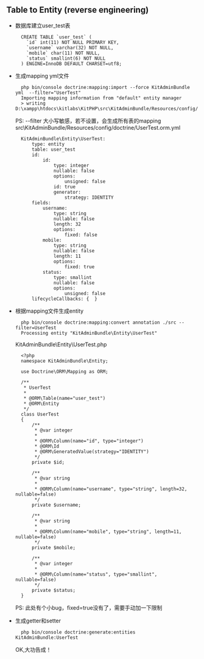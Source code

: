 ## Table to Entity (reverse engineering)
- 数据库建立user_test表

		CREATE TABLE `user_test` (
		  `id` int(11) NOT NULL PRIMARY KEY,
		  `username` varchar(32) NOT NULL,
		  `mobile` char(11) NOT NULL,
		  `status` smallint(6) NOT NULL
		) ENGINE=InnoDB DEFAULT CHARSET=utf8;
- 生成mapping yml文件

		php bin/console doctrine:mapping:import --force KitAdminBundle yml  --filter="UserTest"
		Importing mapping information from "default" entity manager
  		> writing D:\xampp\htdocs\kitlabs\KitPHP\src\KitAdminBundle/Resources/config/doctrine/UserTest.orm.yml
  	PS: --filter 大小写敏感，若不设置，会生成所有表的mapping  
	src\KitAdminBundle/Resources/config/doctrine/UserTest.orm.yml

		KitAdminBundle\Entity\UserTest:
		    type: entity
		    table: user_test
		    id:
		        id:
		            type: integer
		            nullable: false
		            options:
		                unsigned: false
		            id: true
		            generator:
		                strategy: IDENTITY
		    fields:
		        username:
		            type: string
		            nullable: false
		            length: 32
		            options:
		                fixed: false
		        mobile:
		            type: string
		            nullable: false
		            length: 11
		            options:
		                fixed: true
		        status:
		            type: smallint
		            nullable: false
		            options:
		                unsigned: false
		    lifecycleCallbacks: {  }
- 根据mapping文件生成entity

		php bin/console doctrine:mapping:convert annotation ./src --filter=UserTest
		Processing entity "KitAdminBundle\Entity\UserTest"
	KitAdminBundle\Entity\UserTest.php
	
		<?php
		namespace KitAdminBundle\Entity;
		
		use Doctrine\ORM\Mapping as ORM;
		
		/**
		 * UserTest
		 *
		 * @ORM\Table(name="user_test")
		 * @ORM\Entity
		 */
		class UserTest
		{
		    /**
		     * @var integer
		     *
		     * @ORM\Column(name="id", type="integer")
		     * @ORM\Id
		     * @ORM\GeneratedValue(strategy="IDENTITY")
		     */
		    private $id;
		
		    /**
		     * @var string
		     *
		     * @ORM\Column(name="username", type="string", length=32, nullable=false)
		     */
		    private $username;
		
		    /**
		     * @var string
		     *
		     * @ORM\Column(name="mobile", type="string", length=11, nullable=false)
		     */
		    private $mobile;
		
		    /**
		     * @var integer
		     *
		     * @ORM\Column(name="status", type="smallint", nullable=false)
		     */
		    private $status;
		}
	PS: 此处有个小bug，fixed=true没有了，需要手动加一下限制
- 生成getter和setter

		php bin/console doctrine:generate:entities KitAdminBundle:UserTest
        
	OK,大功告成！
	